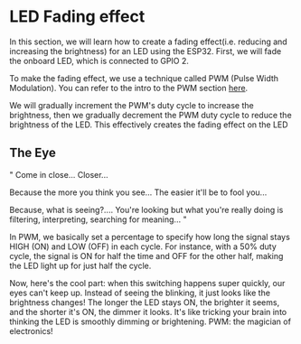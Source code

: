 # LED Fading effect

In this section, we will learn how to create a fading effect(i.e. reducing and increasing the brightness) for an LED using the ESP32. First, we will fade the onboard LED, which is connected to GPIO 2. 

To make the fading effect, we use a technique called PWM (Pulse Width Modulation). You can refer to the intro to the PWM section [here](../core-concepts/pwm/index.md).

We will gradually increment the PWM's duty cycle to increase the brightness, then we gradually decrement the PWM duty cycle to  reduce the brightness of the LED. This effectively creates the fading effect on the LED

## The Eye
"
Come in close... Closer... 

Because the more you think you see... The easier it'll be to fool you... 

Because, what is seeing?.... You're looking but what you're really doing is filtering, interpreting, searching for meaning...
"

In PWM, we basically set a percentage to specify how long the signal stays HIGH (ON) and LOW (OFF) in each cycle. For instance, with a 50% duty cycle, the signal is ON for half the time and OFF for the other half, making the LED light up for just half the cycle.

Now, here's the cool part: when this switching happens super quickly, our eyes can't keep up. Instead of seeing the blinking, it just looks like the brightness changes! The longer the LED stays ON, the brighter it seems, and the shorter it's ON, the dimmer it looks. It's like tricking your brain into thinking the LED is smoothly dimming or brightening. PWM: the magician of electronics!
